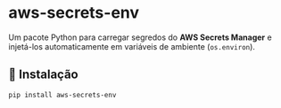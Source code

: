 # aws-secrets-env

Um pacote Python para carregar segredos do **AWS Secrets Manager** e injetá-los automaticamente em variáveis de ambiente (`os.environ`).

## 🚀 Instalação

```bash
pip install aws-secrets-env
